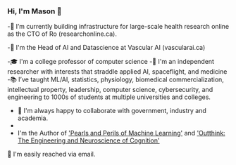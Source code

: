 ### Hi, I'm Mason 👋


-🔭 I’m currently building infrastructure for large-scale health research online as the CTO of Ro (researchonline.ca).

-🧠 I'm the Head of AI and Datascience at Vascular AI (vascularai.ca)

-🎓 I'm a college professor of computer science
-🚀 I'm an independent researcher with interests that straddle applied AI, spaceflight, and medicine
-📚 I’ve taught ML/AI, statistics, physiology, biomedical commercialization, intellectual property, leadership, computer science, cybersecurity, and engineering to 1000s of students at multiple universities and colleges.
- 🤝 I'm always happy to collaborate with government, industry and academia.
- 
- I'm the Author of ['Pearls and Perils of Machine Learning'](https://leanpub.com/pearlsandperilsofml)
and ['Outthink: The Engineering and Neuroscience of Cognition'](https://leanpub.com/outthink)

📧 I'm easily reached via email.

